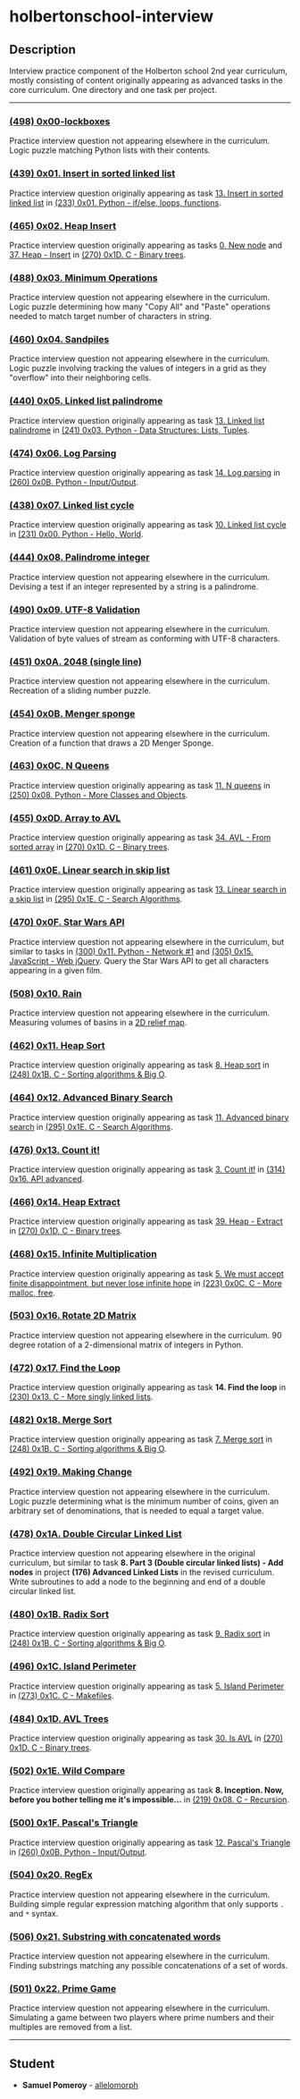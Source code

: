 # holbertonschool-interview

## Description
Interview practice component of the Holberton school 2nd year curriculum, mostly consisting of content originally appearing as advanced tasks in the core curriculum. One directory and one task per project.

---

### [(498) 0x00-lockboxes](./0x00-lockboxes/)
Practice interview question not appearing elsewhere in the curriculum. Logic puzzle matching Python lists with their contents.

### [(439) 0x01. Insert in sorted linked list](./0x01-insert_in_sorted_linked_list/)
Practice interview question originally appearing as task [13. Insert in sorted linked list](https://github.com/allelomorph/holbertonschool-higher_level_programming/blob/master/0x01-python-if_else_loops_functions/13-insert_number.c) in [(233) 0x01. Python - if/else, loops, functions](https://github.com/allelomorph/holbertonschool-higher_level_programming/tree/master/0x01-python-if_else_loops_functions).

### [(465) 0x02. Heap Insert](./0x02-heap_insert/)
Practice interview question originally appearing as tasks [0. New node](https://github.com/allelomorph/binary_trees/blob/master/0-binary_tree_node.c) and [37. Heap - Insert](https://github.com/allelomorph/binary_trees/blob/master/131-heap_insert.c) in [(270) 0x1D. C - Binary trees](https://github.com/allelomorph/binary_trees).

### [(488) 0x03. Minimum Operations](./0x03-minimum_operations/)
Practice interview question not appearing elsewhere in the curriculum. Logic puzzle determining how many "Copy All" and "Paste" operations needed to match target number of characters in string.

### [(460) 0x04. Sandpiles](./0x04-sandpiles/)
Practice interview question not appearing elsewhere in the curriculum. Logic puzzle involving tracking the values of integers in a grid as they "overflow" into their neighboring cells.

### [(440) 0x05. Linked list palindrome](./0x05-linked_list_palindrome/)
Practice interview question originally appearing as task [13. Linked list palindrome](https://github.com/allelomorph/holbertonschool-higher_level_programming/blob/master/0x03-python-data_structures/13-is_palindrome.c) in [(241) 0x03. Python - Data Structures: Lists, Tuples](https://github.com/allelomorph/holbertonschool-higher_level_programming/tree/master/0x03-python-data_structures).

### [(474) 0x06. Log Parsing](./0x06-log_parsing/)
Practice interview question originally appearing as task [14. Log parsing](https://github.com/allelomorph/holbertonschool-higher_level_programming/blob/master/0x0B-python-input_output/101-stats.py) in [(260) 0x0B. Python - Input/Output](https://github.com/allelomorph/holbertonschool-higher_level_programming/tree/master/0x0B-python-input_output).

### [(438) 0x07. Linked list cycle](./0x07-linked_list_cycle/)
Practice interview question originally appearing as task [10. Linked list cycle](https://github.com/allelomorph/holbertonschool-higher_level_programming/blob/master/0x00-python-hello_world/10-check_cycle.c) in [(231) 0x00. Python - Hello, World](https://github.com/allelomorph/holbertonschool-higher_level_programming/tree/master/0x00-python-hello_world).

### [(444) 0x08. Palindrome integer](./0x08-palindrome_integer/)
Practice interview question not appearing elsewhere in the curriculum. Devising a test if an integer represented by a string is a palindrome.

### [(490) 0x09. UTF-8 Validation](./0x09-utf8_validation/)
Practice interview question not appearing elsewhere in the curriculum. Validation of byte values of stream as conforming with UTF-8 characters.

### [(451) 0x0A. 2048 (single line)](./0x0A-slide_line/)
Practice interview question not appearing elsewhere in the curriculum. Recreation of a sliding number puzzle.

### [(454) 0x0B. Menger sponge](./0x0B-menger/)
Practice interview question not appearing elsewhere in the curriculum. Creation of a function that draws a 2D Menger Sponge.

### [(463) 0x0C. N Queens](./0x0C-nqueens/)
Practice interview question originally appearing as task [11. N queens](https://github.com/allelomorph/holbertonschool-higher_level_programming/blob/master/0x08-python-more_classes/101-nqueens.py) in [(250) 0x08. Python - More Classes and Objects](https://github.com/allelomorph/holbertonschool-higher_level_programming/tree/master/0x08-python-more_classes).

### [(455) 0x0D. Array to AVL](./0x0D-sorted_array_to_avl/)
Practice interview question originally appearing as task [34. AVL - From sorted array](https://github.com/allelomorph/binary_trees/blob/master/124-sorted_array_to_avl.c) in [(270) 0x1D. C - Binary trees](https://github.com/allelomorph/binary_trees).

### [(461) 0x0E. Linear search in skip list](./0x0E-linear_skip/)
Practice interview question originally appearing as task [13. Linear search in a skip list](https://github.com/allelomorph/holbertonschool-low_level_programming/blob/master/0x1E-search_algorithms/106-linear_skip.c) in [(295) 0x1E. C - Search Algorithms](https://github.com/allelomorph/holbertonschool-low_level_programming/tree/master/0x1E-search_algorithms).

### [(470) 0x0F. Star Wars API](./0x0F-starwars_api/)
Practice interview question not appearing elsewhere in the curriculum, but similar to tasks in [(300) 0x11. Python - Network #1](https://github.com/allelomorph/holbertonschool-higher_level_programming/tree/master/0x11-python-network_1) and [(305) 0x15. JavaScript - Web jQuery](https://github.com/allelomorph/holbertonschool-higher_level_programming/tree/master/0x15-javascript-web_jquery). Query the Star Wars API to get all characters appearing in a given film.

### [(508) 0x10. Rain](./0x10-rain/)
Practice interview question not appearing elsewhere in the curriculum. Measuring volumes of basins in a [2D relief map](https://www.geeksforgeeks.org/trapping-rain-water/).

### [(462) 0x11. Heap Sort](./0x11-heap_sort/)
Practice interview question originally appearing as task [8. Heap sort](https://github.com/allelomorph/sorting_algorithms/blob/master/104-heap_sort.c) in [(248) 0x1B. C - Sorting algorithms & Big O](https://github.com/allelomorph/sorting_algorithms).

### [(464) 0x12. Advanced Binary Search](./0x12-advanced_binary_search/)
Practice interview question originally appearing as task [11. Advanced binary search](https://github.com/allelomorph/holbertonschool-low_level_programming/blob/master/0x1E-search_algorithms/104-advanced_binary.c) in [(295) 0x1E. C - Search Algorithms](https://github.com/allelomorph/holbertonschool-low_level_programming/tree/master/0x1E-search_algorithms).

### [(476) 0x13. Count it!](./0x13-count_it/)
Practice interview question originally appearing as task [3. Count it!](https://github.com/allelomorph/holberton-system_engineering-devops/blob/master/0x16-api_advanced/100-count.py) in [(314) 0x16. API advanced](https://github.com/allelomorph/holberton-system_engineering-devops/tree/master/0x16-api_advanced).

### [(466) 0x14. Heap Extract](./0x14-heap_extract/)
Practice interview question originally appearing as task [39. Heap - Extract](https://github.com/allelomorph/binary_trees/blob/master/133-heap_extract.c) in [(270) 0x1D. C - Binary trees](https://github.com/allelomorph/binary_trees).

### [(468) 0x15. Infinite Multiplication](./0x15-infinite_multiplication/)
Practice interview question originally appearing as task [5. We must accept finite disappointment, but never lose infinite hope](https://github.com/allelomorph/holbertonschool-low_level_programming/blob/master/0x0C-more_malloc_free/101-mul.c) in [(223) 0x0C. C - More malloc, free](https://github.com/allelomorph/holbertonschool-low_level_programming/tree/master/0x0C-more_malloc_free).

### [(503) 0x16. Rotate 2D Matrix](./0x16-rotate_2d_matrix/)
Practice interview question not appearing elsewhere in the curriculum. 90 degree rotation of a 2-dimensional matrix of integers in Python.

### [(472) 0x17. Find the Loop](./0x17-find_the_loop/)
Practice interview question originally appearing as task **14. Find the loop** in [(230) 0x13. C - More singly linked lists](https://github.com/allelomorph/holbertonschool-low_level_programming/tree/master/0x13-more_singly_linked_lists).

### [(482) 0x18. Merge Sort](./0x18-merge_sort/)
Practice interview question originally appearing as task [7. Merge sort](https://github.com/allelomorph/sorting_algorithms/blob/master/103-merge_sort.c) in [(248) 0x1B. C - Sorting algorithms & Big O](https://github.com/allelomorph/sorting_algorithms/).

### [(492) 0x19. Making Change](./0x19-making_change/)
Practice interview question not appearing elsewhere in the curriculum. Logic puzzle determining what is the minimum number of coins, given an arbitrary set of denominations, that is needed to equal a target value.

### [(478) 0x1A. Double Circular Linked List](./0x1A-double_circular_linked_list/)
Practice interview question not appearing elsewhere in the original curriculum, but similar to task **8. Part 3 (Double circular linked lists) - Add nodes** in project **(176) Advanced Linked Lists** in the revised curriculum. Write subroutines to add a node to the beginning and end of a double circular linked list.

### [(480) 0x1B. Radix Sort](./0x1B-radix_sort/)
Practice interview question originally appearing as task [9. Radix sort](https://github.com/allelomorph/sorting_algorithms/blob/master/105-radix_sort.c) in [(248) 0x1B. C - Sorting algorithms & Big O](https://github.com/allelomorph/sorting_algorithms/).

### [(496) 0x1C. Island Perimeter](./0x1C-island_perimeter/)
Practice interview question originally appearing as task [5. Island Perimeter](https://github.com/allelomorph/holbertonschool-low_level_programming/blob/master/0x1C-makefiles/5-island_perimeter.py) in [(273) 0x1C. C - Makefiles](https://github.com/allelomorph/holbertonschool-low_level_programming/tree/master/0x1C-makefiles).

### [(484) 0x1D. AVL Trees](./0x1D-avl_trees/)
Practice interview question originally appearing as task [30. Is AVL](https://github.com/allelomorph/binary_trees/blob/master/120-binary_tree_is_avl.c) in [(270) 0x1D. C - Binary trees](https://github.com/allelomorph/binary_trees/).

### [(502) 0x1E. Wild Compare](./0x1E-wild_cmp/)
Practice interview question originally appearing as task **8. Inception. Now, before you bother telling me it's impossible...** in [(219) 0x08. C - Recursion](https://github.com/allelomorph/holbertonschool-low_level_programming/tree/master/0x08-recursion).

### [(500) 0x1F. Pascal's Triangle](./0x1F-pascal_triangle/)
Practice interview question originally appearing as task [12. Pascal's Triangle](https://github.com/allelomorph/holbertonschool-higher_level_programming/blob/master/0x0B-python-input_output/14-pascal_triangle.py) in [(260) 0x0B. Python - Input/Output](https://github.com/allelomorph/holbertonschool-higher_level_programming/tree/master/0x0B-python-input_output).

### [(504) 0x20. RegEx](./0x20-regex/)
Practice interview question not appearing elsewhere in the curriculum. Building simple regular expression matching algorithm that only supports `.` and `*` syntax.

### [(506) 0x21. Substring with concatenated words](./0x21-substring/)
Practice interview question not appearing elsewhere in the curriculum. Finding substrings matching any possible concatenations of a set of words.

### [(501) 0x22. Prime Game](./0x22-primegame/)
Practice interview question not appearing elsewhere in the curriculum. Simulating a game between two players where prime numbers and their multiples are removed from a list.

---

## Student
* **Samuel Pomeroy** - [allelomorph](github.com/allelomorph)
